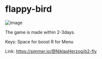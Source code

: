 # flappy-bird

![image](https://github.com/vanherzog/flappy-bird/assets/50580065/70706715-6211-4688-a925-8030591d3ece)

The game is made within 2-3days.

Keys:
Space for boost 
R for Menu

Link: 
https://simmer.io/@NiklasHerzog/b2-fly
